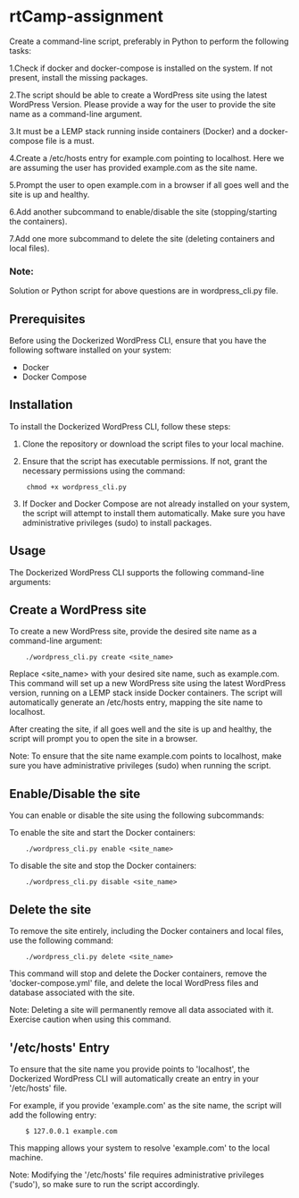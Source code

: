 # rtCamp-assignment

Create a command-line script, preferably in Python to perform the following tasks:

1.Check if docker and docker-compose is installed on the system. If not present, install the missing packages.

2.The script should be able to create a WordPress site using the latest WordPress Version. Please provide a way for the user to provide the site name as a command-line argument.

3.It must be a LEMP stack running inside containers (Docker) and a docker-compose file is a must.

4.Create a /etc/hosts entry for example.com pointing to localhost. Here we are assuming the user has provided example.com as the site name.

5.Prompt the user to open example.com in a browser if all goes well and the site is up and healthy.

6.Add another subcommand to enable/disable the site (stopping/starting the containers).

7.Add one more subcommand to delete the site (deleting containers and local files).


### Note: 

Solution or Python script for above questions are in wordpress_cli.py file.

## Prerequisites

Before using the Dockerized WordPress CLI, ensure that you have the following software installed on your system:

- Docker
- Docker Compose

## Installation

To install the Dockerized WordPress CLI, follow these steps:

1. Clone the repository or download the script files to your local machine.

2. Ensure that the script has executable permissions. If not, grant the necessary permissions using the command:

        chmod +x wordpress_cli.py 

3. If Docker and Docker Compose are not already installed on your system, the script will attempt to install them automatically. Make sure you have administrative privileges (sudo) to install packages.

## Usage
The Dockerized WordPress CLI supports the following command-line arguments:

## Create a WordPress site
To create a new WordPress site, provide the desired site name as a command-line argument:

        ./wordpress_cli.py create <site_name> 
   

Replace <site_name> with your desired site name, such as example.com. This command will set up a new WordPress site using the latest WordPress version, running on a LEMP stack inside Docker containers. The script will automatically generate an /etc/hosts entry, mapping the site name to localhost.

After creating the site, if all goes well and the site is up and healthy, the script will prompt you to open the site in a browser.

Note: To ensure that the site name example.com points to localhost, make sure you have administrative privileges (sudo) when running the script.

## Enable/Disable the site

You can enable or disable the site using the following subcommands:

To enable the site and start the Docker containers:

        ./wordpress_cli.py enable <site_name> 

To disable the site and stop the Docker containers:

        ./wordpress_cli.py disable <site_name> 

## Delete the site

To remove the site entirely, including the Docker containers and local files, use the following command:

        ./wordpress_cli.py delete <site_name> 

This command will stop and delete the Docker containers, remove the 'docker-compose.yml' file, and delete the local WordPress files and database associated with the site.

Note: Deleting a site will permanently remove all data associated with it. Exercise caution when using this command.

## '/etc/hosts' Entry

To ensure that the site name you provide points to 'localhost', the Dockerized WordPress CLI will automatically create an entry in your '/etc/hosts' file.

For example, if you provide 'example.com' as the site name, the script will add the following entry:

        $ 127.0.0.1 example.com 

This mapping allows your system to resolve 'example.com' to the local machine.

Note: Modifying the '/etc/hosts' file requires administrative privileges ('sudo'), so make sure to run the script accordingly.




